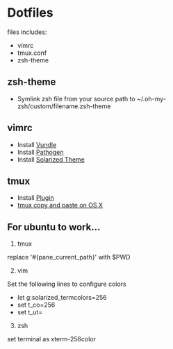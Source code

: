 # Dotfiles

files includes:

- vimrc
- tmux.conf
- zsh-theme

## zsh-theme

- Symlink zsh file from your source path to ~/.oh-my-zsh/custom/filename.zsh-theme

## vimrc

- Install [Vundle](https://github.com/VundleVim/Vundle.vim)
- Install [Pathogen](https://github.com/tpope/vim-pathogen)
- Install [Solarized Theme](http://ethanschoonover.com/solarized/vim-colors-solarized)

## tmux

- Install [Plugin](https://github.com/ChrisJohnsen/tmux-MacOSX-pasteboard)
- [tmux copy and paste on OS X](https://robots.thoughtbot.com/tmux-copy-paste-on-os-x-a-better-future)

## For ubuntu to work...

1. tmux

  replace '#{pane_current_path}' with $PWD

2. vim

  Set the following lines to configure colors

  - let g:solarized_termcolors=256
  - set t_co=256
  - set t_ut=

3. zsh

  set terminal as xterm-256color
